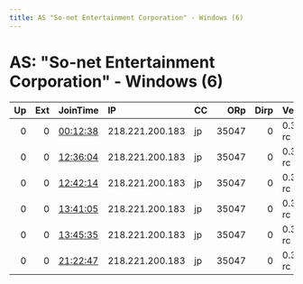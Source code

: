```yaml
---
title: AS "So-net Entertainment Corporation" - Windows (6)
---
```


# AS: "So-net Entertainment Corporation" - Windows (6)

|   Up |   Ext | JoinTime                                                                                            | IP              | CC   |   ORp |   Dirp | Version    | Contact   | Nickname   |   eFamMembers |
|-----:|------:|:----------------------------------------------------------------------------------------------------|:----------------|:-----|------:|-------:|:-----------|:----------|:-----------|--------------:|
|    0 |     0 | [00:12:38](https://metrics.torproject.org/rs.html#details/652CA0767936BC9422195D242CFA92C662BA290B) | 218.221.200.183 | jp   | 35047 |      0 | 0.3.3.5-rc | None      | default    |             1 |
|    0 |     0 | [12:36:04](https://metrics.torproject.org/rs.html#details/73305A660BD963AC42D04B16B1DC319C5741E4D0) | 218.221.200.183 | jp   | 35047 |      0 | 0.3.3.5-rc | None      | default    |             1 |
|    0 |     0 | [12:42:14](https://metrics.torproject.org/rs.html#details/9ACE6BC4D6AD77D6E7E44BF8BB37F79B969329E0) | 218.221.200.183 | jp   | 35047 |      0 | 0.3.3.5-rc | None      | default    |             1 |
|    0 |     0 | [13:41:05](https://metrics.torproject.org/rs.html#details/690FE08640559901B8F2C3FB593A75332C499AF4) | 218.221.200.183 | jp   | 35047 |      0 | 0.3.3.5-rc | None      | default    |             1 |
|    0 |     0 | [13:45:35](https://metrics.torproject.org/rs.html#details/546D531B7FA9A6C4276841B04289DF63024254B6) | 218.221.200.183 | jp   | 35047 |      0 | 0.3.3.5-rc | None      | default    |             1 |
|    0 |     0 | [21:22:47](https://metrics.torproject.org/rs.html#details/B4A72F6B6601D7B697DC87CC4F6496649E6C7EE0) | 218.221.200.183 | jp   | 35047 |      0 | 0.3.3.5-rc | None      | default    |             1 |
